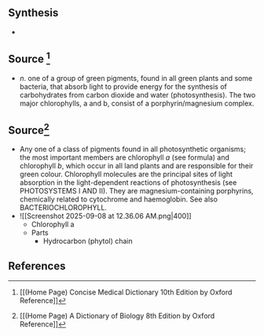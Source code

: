 ## Synthesis
- 
## Source [^1]
- $n$. one of a group of green pigments, found in all green plants and some bacteria, that absorb light to provide energy for the synthesis of carbohydrates from carbon dioxide and water (photosynthesis). The two major chlorophylls, a and b, consist of a porphyrin/magnesium complex.
## Source[^2]
- Any one of a class of pigments found in all photosynthetic organisms; the most important members are chlorophyll $a$ (see formula) and chlorophyll $b$, which occur in all land plants and are responsible for their green colour. Chlorophyll molecules are the principal sites of light absorption in the light-dependent reactions of photosynthesis (see PHOTOSYSTEMS I AND II). They are magnesium-containing porphyrins, chemically related to cytochrome and haemoglobin. See also BACTERIOCHLOROPHYLL.
- ![[Screenshot 2025-09-08 at 12.36.06 AM.png|400]]
	- Chlorophyll a
	- Parts
		- Hydrocarbon (phytol) chain
## References

[^1]: [[(Home Page) Concise Medical Dictionary 10th Edition by Oxford Reference]]
[^2]: [[(Home Page) A Dictionary of Biology 8th Edition by Oxford Reference]]